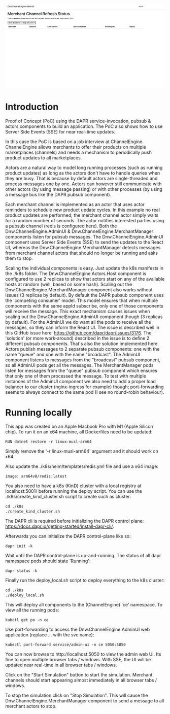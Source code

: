 ![](demo.gif)

# Introduction

Proof of Concept (PoC) using the DAPR service-invocation, pubsub & actors components to build an application. The PoC also shows how to use Server Side Events (SSE) for near real-time updates.

In this case the PoC is based on a job interview at ChannelEngine. ChannelEngine allows merchants to offer their products on multiple marketplaces (channels) and needs a mechanism to periodically push product updates to all marketplaces.

Actors are a natural way to model long running processes (such as running product updates) as long as the actors don't have to handle queries when they are busy. That is because by default actors are single-threaded and process messages one by one. Actors can however still communicate with other actors (by using message passing) or with other processes (by using a message bus like the DAPR pubsub component).

Each merchant channel is implemented as an actor that uses actor reminders to schedule new product update cycles. In this example no real product updates are performed; the merchant channel actor simply waits for a random number of seconds. The actor notifies interested parties using a pubsub channel (redis is configured here). Both the Dnw.ChannelEngine.AdminUI & Dnw.ChannelEngine.MerchantManager components listen for pubsub messages. The Dnw.ChannelEngine.AdminUI component uses Server Side Events (SSE) to send the updates to the React UI, whereas the Dnw.ChannelEngine.MerchantManager detects messages from merchant channel actors that should no longer be running and asks them to stop.       

Scaling the individual components is easy. Just update the k8s manifests in the ./k8s folder. The Dnw.ChannelEngine.Actors.Host component is configured to use 2 replicas to show that actors start on any of the available hosts at random (well, based on some hash). Scaling out the Dnw.ChannelEngine.MerchantManager component also works without issues (3 replicas by default). By default the DAPR pubsub component uses the 'competing consumer' model. This model ensures that when multiple components with the same appId subscribe, only one of those components will receive the message. This exact mechanism causes issues when scaling out the Dnw.ChannelEngine.AdminUI component though (3 replicas by default). For the AdminUI we do want all the pods to receive all the messages, so they can inform the React UI. The issue is described well in this GitHub issue here: https://github.com/dapr/dapr/issues/3176. The 'solution' (or more work-around) described in the issue is to define 2 different pubsub components. That's also the solution implemented here. Actors publish messages to 2 separate pubsub components: one with the name "queue" and one with the name "broadcast". The AdminUI component listens to messages from the "broadcast" pubsub component, so all AdminUI pods get all the messages. The MerchantManager pods listen for messages from the "queue" pubsub component which ensures that only one of them processed the message. To test with multiple instances of the AdminUI component we also need to add a proper load balancer to our cluster (nginx-ingress for example) though; port-forwarding seems to always connect to the same pod (I see no round-robin behaviour).

# Running locally

This app was created on an Apple Macbook Pro with M1 (Apple Silicon chip). To run it on an x64 machine, all Dockerfiles need to be updated:

```shell
RUN dotnet restore -r linux-musl-arm64
```

Simply remove the '-r linux-musl-arm64' argument and it should work on x64.

Also update the ./k8s/helm/templates/redis.yml file and use a x64 image:

```shell
image: arm64v8/redis:latest
```

You also need to have a k8s (KinD) cluster with a local registry at localhost:5001/ before running the deploy script. You can use the ./k8s/create_kind_cluster.sh script to create such as cluster:

```shell
cd ./k8s
./create_kind_cluster.sh
```

The DAPR cli is required before initializing the DAPR control plane: https://docs.dapr.io/getting-started/install-dapr-cli/.  

Afterwards you can initialize the DAPR control-plane like so:

```shell
dapr init -k
```

Wait until the DAPR control-plane is up-and-running. The status of all dapr namespace pods should state 'Running':

```shell
dapr status -k
```

Finally run the deploy_local.sh script to deploy everything to the k8s cluster:

```shell
cd ./k8s
./deploy_local.sh
```

This will deploy all components to the (ChannelEngine) 'ce' namespace. To view all the running pods:

```shell
kubctl get po -n ce
```

Use port-forwarding to access the Dnw.ChannelEngine.AdminUI web application (replace ... with the svc name):

```shell
kubectl port-forward service/admin-ui -n ce 5050:5050
```

You can now browse to http://localhost:5050 to view the admin web UI. Its fine to open multiple browser tabs / windows. With SSE, the UI will be updated near real-time in all browser tabs / windows. 

Click on the "Start Simulation" button to start the simulation. Merchant channels should start appearing almost immediately in all browser tabs / windows.

To stop the simulation click on "Stop Simulation". This will cause the Dnw.ChannelEngine.MerchantManager component to send a message to all merchant actors to stop.

